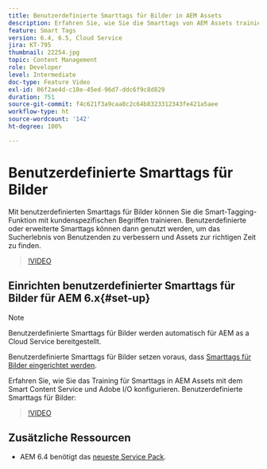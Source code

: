 ```yaml
---
title: Benutzerdefinierte Smarttags für Bilder in AEM Assets
description: Erfahren Sie, wie Sie die Smarttags von AEM Assets trainieren, um benutzerdefinierte Begriffe auf Assets anzuwenden.
feature: Smart Tags
version: 6.4, 6.5, Cloud Service
jira: KT-795
thumbnail: 22254.jpg
topic: Content Management
role: Developer
level: Intermediate
doc-type: Feature Video
exl-id: 06f2ae4d-c18e-45ed-96d7-ddc6f9c8d829
duration: 751
source-git-commit: f4c621f3a9caa8c2c64b8323312343fe421a5aee
workflow-type: ht
source-wordcount: '142'
ht-degree: 100%

---
```


# Benutzerdefinierte Smarttags für Bilder

Mit benutzerdefinierten Smarttags für Bilder können Sie die Smart-Tagging-Funktion mit kundenspezifischen Begriffen trainieren.
Benutzerdefinierte oder erweiterte Smarttags können dann genutzt werden, um das Sucherlebnis von Benutzenden zu verbessern und Assets zur richtigen Zeit zu finden.

>[!VIDEO](https://video.tv.adobe.com/v/22254?quality=12&learn=on)

## Einrichten benutzerdefinierter Smarttags für Bilder für AEM 6.x{#set-up}

>[!NOTE]
> Benutzerdefinierte Smarttags für Bilder werden automatisch für AEM as a Cloud Service bereitgestellt.

Benutzerdefinierte Smarttags für Bilder setzen voraus, dass [Smarttags für Bilder eingerichtet werden](./image-smart-tags.md#set-up).

Erfahren Sie, wie Sie das Training für Smarttags in AEM Assets mit dem Smart Content Service und Adobe I/O konfigurieren. Benutzerdefinierte Smarttags für Bilder:

>[!VIDEO](https://video.tv.adobe.com/v/23405?quality=12&learn=on)

## Zusätzliche Ressourcen

* AEM 6.4 benötigt das [neueste Service Pack](https://experienceleague.adobe.com/docs/experience-manager-release-information/aem-release-updates/aem-releases-updates.html?lang=de#aem-64).
